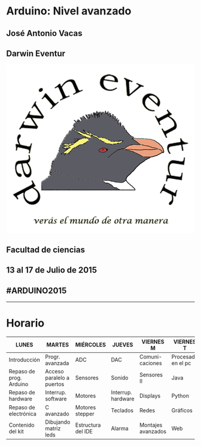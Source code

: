 # Arduino: Nivel avanzado


## José Antonio Vacas
## Darwin Eventur
![logo](images/darwincolorv2.png)
## Facultad de ciencias
## 13 al 17 de Julio de 2015 
##								#ARDUINO2015

* * * 

# Horario

|LUNES|MARTES|MIÉRCOLES|JUEVES|VIERNES M|VIERNES T|
|---|---|---|---|---|---|
|Introducción|Progr. avanzada|ADC|DAC|Comuni- caciones|Procesado en el pc|
|Repaso de prog. Arduino|Acceso paralelo a puertos|Sensores|Sonido|Sensores II|Java|
|Repaso de hardware|Interrup. software|Motores|Interrup. hardware|Displays|Python|
|Repaso de electrónica|C avanzado|Motores stepper|Teclados|Redes|Gráficos|
|Contenido del kit|Dibujando matriz leds|Estructura del IDE|Alarma|Montajes avanzados|Web|

  
